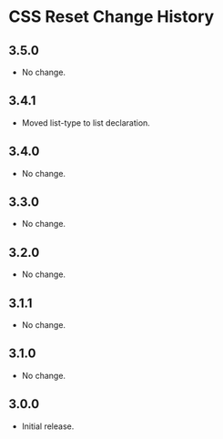 CSS Reset Change History
========================

3.5.0
-----
  * No change.


3.4.1
-----
  * Moved list-type to list declaration.


3.4.0
-----
  * No change.


3.3.0
-----
  * No change.


3.2.0
-----
  * No change.


3.1.1
-----
  * No change.


3.1.0
-----
  * No change.

3.0.0
-----
  * Initial release.


